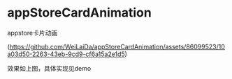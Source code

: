 # appStoreCardAnimation
appstore卡片动画

(https://github.com/WeiLaiDa/appStoreCardAnimation/assets/86099523/10a03d50-2263-43eb-9cd9-cf6a15a2e1d5)


效果如上图，具体实现见demo

